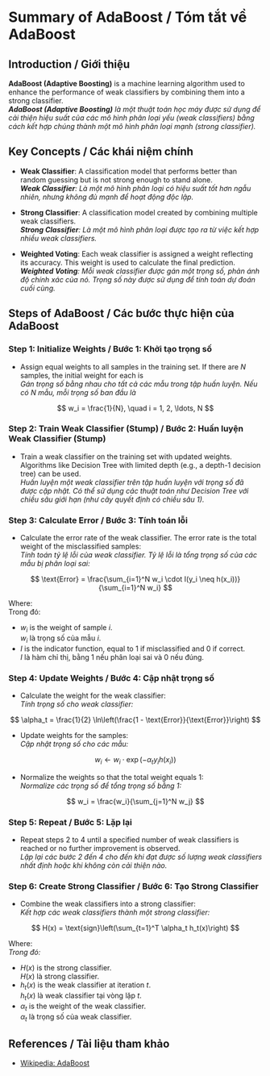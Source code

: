 # Summary of AdaBoost / Tóm tắt về AdaBoost

## Introduction / Giới thiệu

**AdaBoost (Adaptive Boosting)** is a machine learning algorithm used to enhance the performance of weak classifiers by combining them into a strong classifier.  
_**AdaBoost (Adaptive Boosting)** là một thuật toán học máy được sử dụng để cải thiện hiệu suất của các mô hình phân loại yếu (weak classifiers) bằng cách kết hợp chúng thành một mô hình phân loại mạnh (strong classifier)._

## Key Concepts / Các khái niệm chính

-   **Weak Classifier**: A classification model that performs better than random guessing but is not strong enough to stand alone.  
    _**Weak Classifier**: Là một mô hình phân loại có hiệu suất tốt hơn ngẫu nhiên, nhưng không đủ mạnh để hoạt động độc lập._

-   **Strong Classifier**: A classification model created by combining multiple weak classifiers.  
    _**Strong Classifier**: Là một mô hình phân loại được tạo ra từ việc kết hợp nhiều weak classifiers._

-   **Weighted Voting**: Each weak classifier is assigned a weight reflecting its accuracy. This weight is used to calculate the final prediction.  
    _**Weighted Voting**: Mỗi weak classifier được gán một trọng số, phản ánh độ chính xác của nó. Trọng số này được sử dụng để tính toán dự đoán cuối cùng._

## Steps of AdaBoost / Các bước thực hiện của AdaBoost

### Step 1: Initialize Weights / Bước 1: Khởi tạo trọng số

-   Assign equal weights to all samples in the training set. If there are $N$ samples, the initial weight for each is  
    _Gán trọng số bằng nhau cho tất cả các mẫu trong tập huấn luyện. Nếu có $N$ mẫu, mỗi trọng số ban đầu là_

$$
w_i = \frac{1}{N}, \quad i = 1, 2, \ldots, N
$$

### Step 2: Train Weak Classifier (Stump) / Bước 2: Huấn luyện Weak Classifier (Stump)

-   Train a weak classifier on the training set with updated weights. Algorithms like Decision Tree with limited depth (e.g., a depth-1 decision tree) can be used.  
    _Huấn luyện một weak classifier trên tập huấn luyện với trọng số đã được cập nhật. Có thể sử dụng các thuật toán như Decision Tree với chiều sâu giới hạn (như cây quyết định có chiều sâu 1)._

### Step 3: Calculate Error / Bước 3: Tính toán lỗi

-   Calculate the error rate of the weak classifier. The error rate is the total weight of the misclassified samples:  
    _Tính toán tỷ lệ lỗi của weak classifier. Tỷ lệ lỗi là tổng trọng số của các mẫu bị phân loại sai:_

$$
\text{Error} = \frac{\sum_{i=1}^N w_i \cdot I(y_i \neq h(x_i))}{\sum_{i=1}^N w_i}
$$

Where:  
Trong đó:

-   $w_i$ is the weight of sample $i$.  
    $w_i$ là trọng số của mẫu $i$.
-   $I$ is the indicator function, equal to 1 if misclassified and 0 if correct.  
    $I$ là hàm chỉ thị, bằng 1 nếu phân loại sai và 0 nếu đúng.

### Step 4: Update Weights / Bước 4: Cập nhật trọng số

-   Calculate the weight for the weak classifier:  
    _Tính trọng số cho weak classifier:_

$$
\alpha_t = \frac{1}{2} \ln\left(\frac{1 - \text{Error}}{\text{Error}}\right)
$$

-   Update weights for the samples:  
    _Cập nhật trọng số cho các mẫu:_

$$
w_i \leftarrow w_i \cdot \exp(-\alpha_t y_i h(x_i))
$$

-   Normalize the weights so that the total weight equals 1:  
    _Normalize các trọng số để tổng trọng số bằng 1:_

$$
w_i = \frac{w_i}{\sum_{j=1}^N w_j}
$$

### Step 5: Repeat / Bước 5: Lặp lại

-   Repeat steps 2 to 4 until a specified number of weak classifiers is reached or no further improvement is observed.  
    _Lặp lại các bước 2 đến 4 cho đến khi đạt được số lượng weak classifiers nhất định hoặc khi không còn cải thiện nào._

### Step 6: Create Strong Classifier / Bước 6: Tạo Strong Classifier

-   Combine the weak classifiers into a strong classifier:  
    _Kết hợp các weak classifiers thành một strong classifier:_

$$
H(x) = \text{sign}\left(\sum_{t=1}^T \alpha_t h_t(x)\right)
$$

Where:  
_Trong đó:_

-   $H(x)$ is the strong classifier.  
    $H(x)$ là strong classifier.
-   $h_t(x)$ is the weak classifier at iteration $t$.  
    $h_t(x)$ là weak classifier tại vòng lặp $t$.
-   $\alpha_t$ is the weight of the weak classifier.  
    $\alpha_t$ là trọng số của weak classifier.

## References / Tài liệu tham khảo

-   [Wikipedia: AdaBoost](https://en.wikipedia.org/wiki/AdaBoost)

